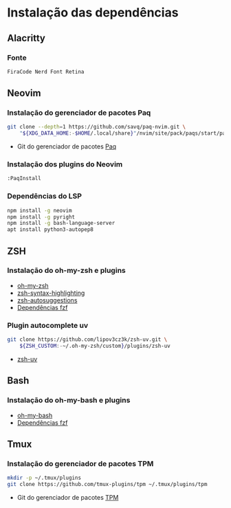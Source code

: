 # Instalação das dependências

## Alacritty

### Fonte

```sh
FiraCode Nerd Font Retina
```

## Neovim

### Instalação do gerenciador de pacotes Paq

```sh
git clone --depth=1 https://github.com/savq/paq-nvim.git \
    "${XDG_DATA_HOME:-$HOME/.local/share}"/nvim/site/pack/paqs/start/paq-nvim
```

* Git do gerenciador de pacotes [Paq](https://github.com/savq/paq-nvim)

### Instalação dos plugins do Neovim

```sh
:PaqInstall
```

### Dependências do LSP

```sh
npm install -g neovim
npm install -g pyright
npm install -g bash-language-server
apt install python3-autopep8
```

## ZSH

### Instalação do oh-my-zsh e plugins

* [oh-my-zsh](https://github.com/robbyrussell/oh-my-zsh)
* [zsh-syntax-highlighting](https://github.com/zsh-users/zsh-syntax-highlighting/blob/master/INSTALL.md)
* [zsh-autosuggestions](https://github.com/zsh-users/zsh-autosuggestions/blob/master/INSTALL.md)
* [Dependências fzf](https://github.com/junegunn/fzf#using-git)

### Plugin autocomplete uv

```sh
git clone https://github.com/lipov3cz3k/zsh-uv.git \
    ${ZSH_CUSTOM:-~/.oh-my-zsh/custom}/plugins/zsh-uv
```

* [zsh-uv](https://github.com/lipov3cz3k/zsh-uv)

## Bash

### Instalação do oh-my-bash e plugins

* [oh-my-bash](https://github.com/ohmybash/oh-my-bash)
* [Dependências fzf](https://github.com/junegunn/fzf#using-git)

## Tmux

### Instalação do gerenciador de pacotes TPM

```sh
mkdir -p ~/.tmux/plugins
git clone https://github.com/tmux-plugins/tpm ~/.tmux/plugins/tpm
```

* Git do gerenciador de pacotes [TPM](https://github.com/tmux-plugins/tpm)

